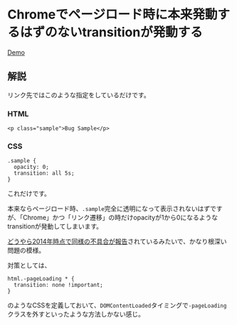 # Chromeでページロード時に本来発動するはずのないtransitionが発動する

[Demo](./demo/index.html)

## 解説

リンク先ではこのような指定をしているだけです。

### HTML

```
<p class="sample">Bug Sample</p>
```

### CSS

```
.sample {
  opacity: 0;
  transition: all 5s;
}
```


これだけです。

本来ならページロード時、`.sample`完全に透明になって表示されないはずですが、「Chrome」かつ「リンク遷移」の時だけopacityが1から0になるようなtransitionが発動してしまいます。

[どうやら2014年時点で同様の不具合が報告](https://bugs.chromium.org/p/chromium/issues/detail?id=332189)されているみたいで、かなり根深い問題の模様。

対策としては、

```
html.-pageLoading * {
  transition: none !important;
}
```

のようなCSSを定義しておいて、`DOMContentLoaded`タイミングで`-pageLoading`クラスを外すといったような方法しかない感じ。
